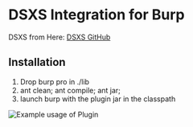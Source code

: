 DSXS Integration for Burp
=========================

DSXS from Here: [DSXS GitHub](https://github.com/stamparm/DSXS)

Installation
------------------------

1. Drop burp pro in ./lib
2. ant clean; ant compile; ant jar;
3. launch burp with the plugin jar in the classpath


![Example usage of Plugin](https://raw.github.com/arirubinstein/BurpDSXSIntegrationPlugin/master/lib/ "Example usage of Plugin")
